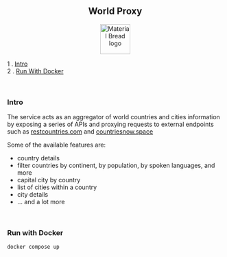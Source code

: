 <h2 align="center">
    World Proxy
</h2>

<p align="center">
  <img width="70" height="70" src="https://storage.googleapis.com/siteassetsswd/198/slideshow/663/20200625074107_56_o_1ba8en13b14c61b15hei1bd63jlc.jpg" alt="Material Bread logo">
</p>


1 . [Intro](#intro)\
2 . [Run With Docker](#run-with-docker)

<br/>

### Intro
The service acts as an aggregator of world countries and cities
information by exposing a series of APIs and proxying requests to
external endpoints such as [restcountries.com](https://restcountries.com/)
and [countriesnow.space](https://countriesnow.space)

Some of the available features are:
- country details
- filter countries by continent, by population, by spoken languages, and more
- capital city by country
- list of cities within a country
- city details
- ... and a lot more

<br/>


### Run with Docker

`docker compose up`

